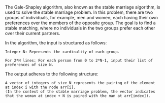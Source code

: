 The Gale-Shapley algorithm, also known as the stable marriage algorithm, is used to solve the stable marriage problem. 
In this problem, there are two groups of individuals, for example, men and women, each having their own preferences over the members of the opposite group. 
The goal is to find a stable matching, where no individuals in the two groups prefer each other over their current partners.

In the algorithm, the input is structured as follows:

    Integer N: Represents the cardinality of each group.

    For 2*N lines: For each person from 0 to 2*N-1, input their list of preferences of size N.

The output adheres to the following structure:

    A vector of integers of size N represents the pairing of the element at index i with the node arr[i].
    (In the context of the stable marriage problem, the vector indicates that the woman at index + N is paired with the man at arr[index]).
